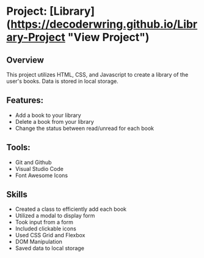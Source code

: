 
# Project: [Library] (https://decoderwring.github.io/Library-Project "View Project")

## Overview
This project utilizes HTML, CSS, and Javascript to create a library of the user's books. Data is stored in local storage.

## Features:
- Add a book to your library
- Delete a book from your library
- Change the status between read/unread for each book

## Tools:
- Git and Github
- Visual Studio Code
- Font Awesome Icons

## Skills
- Created a class to efficiently add each book
- Utilized a modal to display form
- Took input from a form
- Included clickable icons
- Used CSS Grid and Flexbox
- DOM Manipulation
- Saved data to local storage
